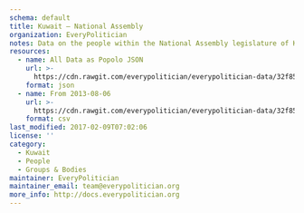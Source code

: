 ```yaml
---
schema: default
title: Kuwait — National Assembly
organization: EveryPolitician
notes: Data on the people within the National Assembly legislature of Kuwait.
resources:
  - name: All Data as Popolo JSON
    url: >-
      https://cdn.rawgit.com/everypolitician/everypolitician-data/32f856c3f2da04bdb00b847047fc2f022fa63956/data/Kuwait/National_Assembly/ep-popolo-v1.0.json
    format: json
  - name: From 2013-08-06
    url: >-
      https://cdn.rawgit.com/everypolitician/everypolitician-data/32f856c3f2da04bdb00b847047fc2f022fa63956/data/Kuwait/National_Assembly/term-14.csv
    format: csv
last_modified: 2017-02-09T07:02:06
license: ''
category:
  - Kuwait
  - People
  - Groups & Bodies
maintainer: EveryPolitician
maintainer_email: team@everypolitician.org
more_info: http://docs.everypolitician.org
---
```

